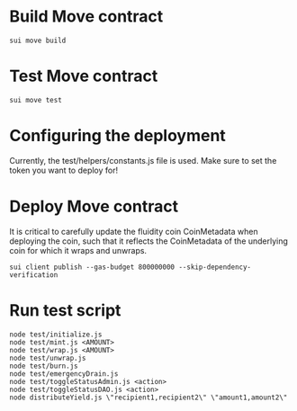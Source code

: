# Build Move contract

```shell
sui move build
```

# Test Move contract

```shell
sui move test
```

# Configuring the deployment

Currently, the test/helpers/constants.js file is used. Make sure to set the token you want
to deploy for!

# Deploy Move contract

It is critical to carefully update the fluidity coin CoinMetadata when deploying the coin, such that it reflects the CoinMetadata of the underlying coin for which it wraps and unwraps.

```shell
sui client publish --gas-budget 800000000 --skip-dependency-verification
```

# Run test script

```shell
node test/initialize.js
node test/mint.js <AMOUNT>
node test/wrap.js <AMOUNT>
node test/unwrap.js
node test/burn.js
node test/emergencyDrain.js
node test/toggleStatusAdmin.js <action>
node test/toggleStatusDAO.js <action>
node distributeYield.js \"recipient1,recipient2\" \"amount1,amount2\"
```
